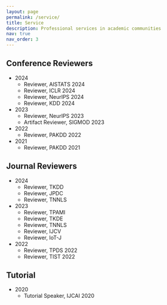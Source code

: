 ```yaml
---
layout: page
permalink: /service/
title: Service
description: Professional services in academic communities
nav: true
nav_order: 3
---
```


## Conference Reviewers

- 2024
  - Reviewer, AISTATS 2024
  - Reviewer, ICLR 2024
  - Reviewer, NeurIPS 2024
  - Reviewer, KDD 2024
- 2023
  - Reviewer, NeurIPS 2023
  - Artifact Reviewer, SIGMOD 2023
- 2022
  - Reviewer, PAKDD 2022
- 2021
  - Reviewer, PAKDD 2021

## Journal Reviewers

- 2024
  - Reviewer, TKDD
  - Reviewer, JPDC
  - Reviewer, TNNLS
- 2023
  - Reviewer, TPAMI
  - Reviewer, TKDE
  - Reviewer, TNNLS
  - Reviewer, IJCV
  - Reviewer, IoT-J
- 2022
  - Reviewer, TPDS 2022
  - Reviewer, TIST 2022

## Tutorial

- 2020
  - Tutorial Speaker, IJCAI 2020